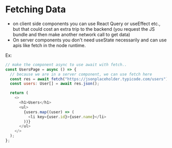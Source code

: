 # Fetching Data

- on client side components you can use React Query or useEffect etc., but that could cost an extra trip to the backend (you request the JS bundle and then make another network call to get data)
- On server components you don't need useState necessarily and can use apis like fetch in the node runtime.

Ex:

```javascript
// make the component async to use await with fetch..
const UsersPage = async () => {
  // because we are in a server component, we can use fetch here
  const res = await fetch("https://jsonplaceholder.typicode.com/users");
  const users: User[] = await res.json();

  return (
    <>
      <h1>Users</h1>
      <ul>
        {users.map((user) => (
          <li key={user.id}>{user.name}</li>
        ))}
      </ul>
    </>
  );
};
```
